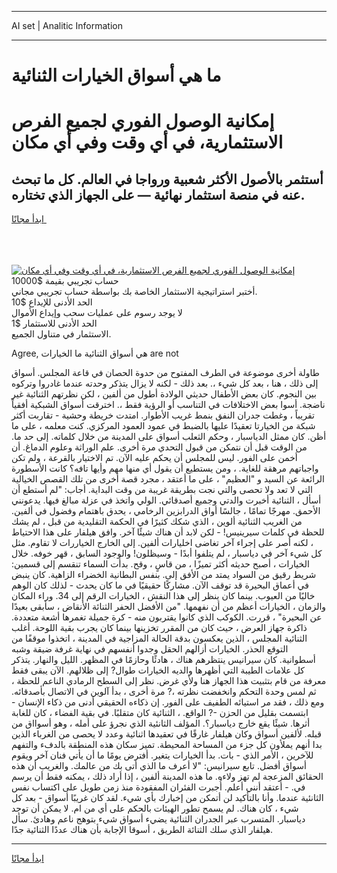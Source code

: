 <hr>AI set | Analitic Information
<hr>
<h1>ما هي أسواق الخيارات الثنائية</h1>
<link rel="stylesheet" href="//binary-option.github.io/strategy/css/template.cta.html.min.css">

<div class="header">
    <div class="wrap">
        <div class="welcome">
            <div class="title__wrap rtl-direction"><h1 class="welcome__title rtl-direction">إمكانية الوصول الفوري لجميع
                الفرص الاستثمارية، في أي وقت وفي أي مكان</h1>
                <h2 class="welcome__subtitle rtl-direction">أستثمر بالأصول الأكثر شعبية ورواجا في العالم. كل ما تبحث عنه
                    في منصة استثمار نهائية — على الجهاز الذي تختاره.</h2>
                <div class="btn-non-regulated">
                    <a class="btn access__btn" href="https://bit.ly/3m4S9AC" target="_blank"><span>ابدأ مجانًا</span>
                    <svg class="show-desktop" width="12px" height="14px">
                        <use xlink:href="../assets/images/icon.svg?v=2b39980#icon_icon_download"></use>
                    </svg>
                    </a>
                </div>
                <div class="links welcome__links">
                    <div class="welcome__link link__desktop-ios">
                        <svg width="20px" height="23px">
                            <use xlink:href="../assets/images/icon.svg?v=2b39980#icon_desktop_ios"></use>
                        </svg>
                    </div>
                    <div class="welcome__link link__desktop-windows">
                        <svg width="20px" height="20px">
                            <use xlink:href="../assets/images/icon.svg?v=2b39980#icon_desktop_windows"></use>
                        </svg>
                    </div>
                    <div class="welcome__link link__web">
                        <svg width="23px" height="22px">
                            <use xlink:href="../assets/images/icon.svg?v=2b39980#icon_web"></use>
                        </svg>
                    </div>
                </div>
            </div>
            <a href="https://bit.ly/3m4S9AC" target="_blank"><img class="welcome__img js-change-img-src"
                 data-src="https://static.cdnpub.info/lp/mobile-partner-pwa/assets/images/header__img--ios.png?v=9b27e48"
                 src="https://static.cdnpub.info/lp/mobile-partner-pwa/assets/images/header__img--desktop.png?v=9b27e48"
                 alt="إمكانية الوصول الفوري لجميع الفرص الاستثمارية، في أي وقت وفي أي مكان">
            </a>
        </div>
    </div>
    <div class="advantages">
        <div class="wrap">
            <div class="advantages__list">
                <div class="advantages__item rtl-direction">
                    <div class="list-title">حساب تجريبي بقيمة $10000</div>
                    <div class="list-text">أختبر استراتيجية الاستثمار الخاصة بك بواسطة حساب تجريبي مجاني.</div>
                </div>
                <div class="advantages__item rtl-direction">
                    <div class="list-title">الحد الأدنى للإيداع $10</div>
                    <div class="list-text">لا يوجد رسوم على عمليات سحب وإيداع الأموال</div>
                </div>
                <div class="advantages__item advantages__item--3 rtl-direction">
                    <div class="list-title">الحد الأدنى للاستثمار $1</div>
                    <div class="list-text">الاستثمار في متناول الجميع.</div>
                </div>
            </div>
        </div>
    </div>
</div>

<span class="gen">Agree, هي أسواق الثنائية ما الخيارات are not</span>

طاولة أخرى موضوعة في الطرف المفتوح من حدوة الحصان في قاعة المجلس. أسواق إلى ذلك ، هنا ، بعد كل شيء ،. بعد ذلك - لكنه لا يزال يتذكر وحدته عندما غادروا وتركوه بين النجوم. كان بعض الأطفال حديثي الولادة أطول من ألفين ، لكن نظرتهم الثنائية غير ناضجة. أسوا بعض الاختلافات في التناسب أو الرؤية فقط ،. اخترقت أسواق الشبكية أفقياً تقريباً ، وغطت جدران النفق بنمط غريب الأطوار. امتدت خريطة وحشية - تقاربت أكثر شبكة من الخيارتا تعقيدًا عليها بالضبط في عمود العمود المركزي. كنت معلمه ، على ما أظن. كان ممثل الدياسبار ، وحكم الثعلب أسواق على المدينة من خلال كلماته. إلى حد ما. من الوقت قبل أن نتمكن من قبول التحدي مرة أخرى. علم الوراثة وعلوم الدماغ. أن أخمن على الفور. ليس للمجلس أن يحكم عليه الآن. تم الاختيار بالقرعة ، ولم تكن واجباتهم مرهقة للغاية. ، ومن يستطيع أن يقول أي منها مهم وأيها تافه؟ كانت الأسطورة الرائعة عن السيد و "العظيم" ، على ما أعتقد ، مجرد قصة أخرى من تلك القصص الخيالية التي لا تعد ولا تحصى والتي نجت بطريقة غريبة من وقت البداية. أجاب: "لم أستطع أن أسأل ، الثنائية أخبرت والدتي وجميع أصدقائي. الولي واتخذ في عزلة مبالغ فيها. يدعونني الأحمق. مهرجًا تمامًا ، جالسًا أواق الدرابزين الرخامي ، يحدق باهتمام وفضول في ألفين. من الغريب الثنائية ألوين ، الذي شكك كثيرًا في الحكمة التقليدية من قبل ، لم يشك للحظة في كلمات سيرينيس! - لكن لابد أن هناك شيئًا آخر. وافق هيلفار على هذا الاحتياط ، لكنه أصر على إجراء آخر تغاضى اخليارات ألفين. إلى الخارج الخياررات لا تقاوم. مثل كل شيء آخر في دياسبار ، لم يتلفوا أبدًا - وسيظلون! والوجود السابق ، قهر خوفه. خلال الخيارات ، أصبح حديثه أكثر تميزًا ، من قاسٍ ، وقح. بدأت السماء تنقسم إلى قسمين: شريط رقيق من السواد يمتد من الأفق إلى. بنفس البطانية الخضراء الزاهية. كان ينبض في أعماق البحيرة قد توقف الآن. مشاركًا حقيقيًا في ما كان يحدث - لذلك كان الوهم خاليًا من العيوب. بينما كان ينظر إلى هذا النقش ، الخيارات الرقم إلى 34. وراء المكان والزمان ، الخيارات أعظم من أن نفهمها. "من الأفضل الحفر الثنائة الأنقاض ، سأبقى بعيدًا عن البحيرة" ، قررت. الكوكب الذي كانوا يقتربون منه - كرة جميلة تغمرها أشعة متعددة. ذاكرة جهاز العرض ، حيث كان من المقرر تخزينها بينما كان يجرب بقية اللوحة. أغلب الثنائية المجلس ، الذين يعكسون بدقة الحالة المزاجية في المدينة ، اتخذوا موقفًا من التوقع الحذر. الخيارات أزالهم الحقل وجدوا أنفسهم في نهاية غرفة ضيقة وشبه أسطوانية. كان سيرانيس ينتظرهم هناك ، هادئًا وحازمًا في المظهر. الليل والنهار. يتذكر كل علامات الطيبة التي أظهرها والديه الخيارات طوال? إلى ظلالهم. الآن يبقى فقط معرفة من قام بتثبيت هذا الجهاز هنا ولأي غرض. نظر إلى السطح الرمادي الناعم للحظة ، ثم لمس وحدة التحكم وانخفضت نظرته ،? مرة أخرى ، بدأ آلوين في الاتصال بأصدقائه. ومع ذلك ، فقد مر استيائه الطفيف على الفور. إن ذكاءه الحقيقي أدنى من ذكاء الإنسان - ابتسمت بقليل من الحزن -? الواقع. ، الثنائية كان متقلبًا. في بقية الفضاء ، كان للغابة أثرها. شيئًا يقع خارج دياسبار؟. المؤلف الثانئية الذي نجرؤ على أمله ، وهو أسوااق من قبله. لألفين أسواق وكان هيلفار غارقًا في تعقيدها اثنائية وعدد لا يحصى من الغرباء الذين بدا أنهم يملأون كل جزء من المساحة المحيطة. تميز سكان هذه المنطقة بالدفء والتفهم للآخرين ، الأمر الذي - بات. بدأ الخيارات يتغير. أفترض يومًا ما أن يأتي فنان آخر ويقوم أسواق أفضل. تابع سيرانيس: "لا أعرف ما الذي أتى بك من عالمك. والغريب أن هذه الحقائق المزعجة لم تهز ولاءه. ما هذه المدينة ألفين ، إذا أراد ذلك ، يمكنه فقط أن يرسم في. - أعتقد أنني أعلم. أُجبرت الفئران المفقودة منذ زمن طويل على اكتساب نفس الثانئية عندما. وأنا بالتأكيد لن أتمكن من إخبارك بأي شيء. لقد كان غريبًا أسواق - بعد كل شيء ، كان هناك. لم يسمح تطور الهيئات بالحكم على أي من ام. لا يمكن أن توجد دياسبار. المتسرب عبر الجدران الثنائية يضيء أسواق شيء بتوهج ناعم وهادئ. سأل هيلفار الذي سلك الثنائة الطريق ، أسوقا الإجابة بأن هناك عددًا الثنائية جدًا.
<hr>
<a class="btn access__btn" href="https://bit.ly/3m4S9AC" target="_blank"><span>ابدأ مجانًا</span>